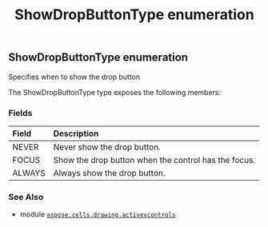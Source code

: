 ﻿---
title: ShowDropButtonType enumeration
second_title: Aspose.Cells for Python via .NET API References
description: 
type: docs
weight: 300
url: /aspose.cells.drawing.activexcontrols/showdropbuttontype/
is_root: false
---

## ShowDropButtonType enumeration

Specifies when to show the drop button



The ShowDropButtonType type exposes the following members:

### Fields
| Field | Description |
| :- | :- |
| NEVER | Never show the drop button. |
| FOCUS | Show the drop button when the control has the focus. |
| ALWAYS | Always show the drop button. |



### See Also
* module [`aspose.cells.drawing.activexcontrols`](..)
